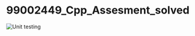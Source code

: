 # 99002449_Cpp_Assesment_solved


![Unit testing](https://github.com/99002449/MiniProject_Template/workflows/Unit%20testing/badge.svg)
